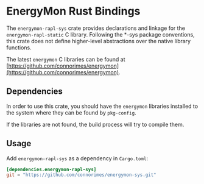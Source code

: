 # EnergyMon Rust Bindings

The `energymon-rapl-sys` crate provides declarations and linkage for the
`energymon-rapl-static` C library.
Following the *-sys package conventions, this crate does not define
higher-level abstractions over the native library functions.

The latest `energymon` C libraries can be found at
[https://github.com/connorimes/energymon](https://github.com/connorimes/energymon).

## Dependencies

In order to use this crate, you should have the `energymon` libraries
installed to the system where they can be found by `pkg-config`.

If the libraries are not found, the build process will try to compile them.

## Usage
Add `energymon-rapl-sys` as a dependency in `Cargo.toml`:

```toml
[dependencies.energymon-rapl-sys]
git = "https://github.com/connorimes/energymon-sys.git"
```
